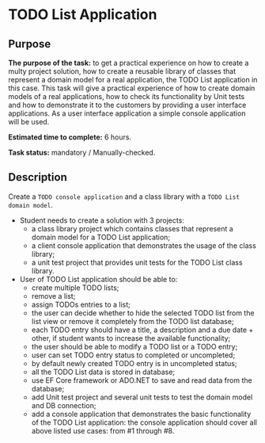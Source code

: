 # TODO List Application

## Purpose
**The purpose of the task:** to get a practical experience on how to create a multy project solution, how to create a reusable library of classes that represent a domain model for a real application, the TODO List application in this case. This task will give a practical experience of how to create domain models of a real applications, how to check its functionality by Unit tests and how to demonstrate it to the customers by providing a user interface applications. As a user interface application a simple console application will be used.
  
**Estimated time to complete:** 6 hours.

**Task status:** mandatory / Manually-checked.

## Description

Create a `TODO console application` and a class library with a `TODO List domain model`.   

- Student needs to create a solution with 3 projects:
    - a class library project which contains classes that represent a domain model for a TODO List application;
    - a client console application that demonstrates the usage of the class library;
    - a unit test project that provides unit tests for the TODO List class library.
- User of TODO List application should be able to:
    - create multiple TODO lists;
    - remove a list;
    - assign TODOs entries to a list;
    - the user can decide whether to hide the selected TODO list from the list view  or remove it completely from the TODO list database;
    - each TODO entry should have a title, a description and a due date + other, if student wants to increase the available functionality;
    - the user should  be able to modify a TODO list or a TODO entry;
    - user can set TODO entry status to completed or uncompleted;
    - by default newly created TODO entry is in uncompleted status;
    - all the TODO List data is stored in database;
    - use EF Core framework or ADO.NET to save and read data from the database;
    - add Unit test project and several unit tests to test the domain model and DB connection;
    - add a console application that demonstrates the basic functionality of the TODO List application: the console application should cover all above listed use cases: from #1 through #8.
